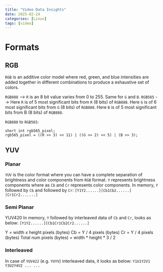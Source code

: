 ```yaml
---
title: "Video Data Insights"
date: 2025-02-24
categories: [Linux]
tags: [video]
---
```

# Formats

## RGB

`RGB` is an additive color model where red, green, and blue intensities are added together in different combinations to produce a exhaustive set of colors.

`RGB888` --> `R` is an 8 bit value varies from 0 to 255. Same for `G` and `B`. `RGB565` --> Here `R` is of 5 most significant bits from `R` (8 bits) of `RGB888`. Here `G` is of 6 most significant bits from `G` (8 bits) of `RGB888`. Here `B` is of 5 most significant bits from B (8 bits) of `RGB888`.

`RGB888` to `RGB565`:
```
short int rgb565_pixel;
rgb565_pixel = ((R >> 3) << 11) | ((G >> 2) << 5) | (B >> 3);
```

## YUV

### Planar

`YUV` is the color format where you can have a complete separation of brightness and color components from `RGB` format. `Y` represents brightness components where as `Cb` and `Cr` represents color components. In memory, `Y` followed by `Cb` and followed by `Cr`:
`[Y1Y2......][Cb1Cb2......][Cr1Cr2.......]`

### Semi Planar

YUV420
In memory, `Y` followed by interleaved data of `Cb` and `Cr`, looks as below:
`[Y1Y2......][Cb1Cr1Cb2Cr2......]`

Y = width x height pixels (bytes)
Cb = Y / 4 pixels (bytes)
Cr = Y / 4 pixels (bytes)
Total num pixels (bytes) = width * height * 3 / 2

### Interleaved

In case of `YUV422` (e.g. `YUYV`) interleaved data, it looks as below:
`Y1U1Y2V1 Y3U2Y4V2 ... ...`



